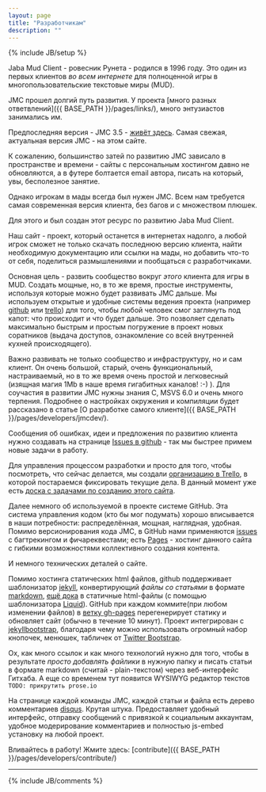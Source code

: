 ```yaml
---
layout: page
title: "Разработчикам"
description: ""
---
```

{% include JB/setup %}


Jaba Mud Client - ровесник Рунета - родился в 1996 году. Это один из первых клиентов _во всем интернете_ для полноценной игры в многопользовательские текстовые миры (MUD).

JMC прошел долгий путь развития. У проекта [много разных ответвлений]({{ BASE_PATH }}/pages/links/), много энтузиастов занимались им.

Предпоследняя версия - JMC 3.5 - [живёт здесь](http://jmc.kharkov.org/).
Самая свежая, актуальная версия JMC - на этом сайте.

К сожалению, большинство затей по развитию JMC зависало в пространстве и времени - сайты с персональным хостингом давно не обновляются, а в футере болтается email автора, писать на который, увы, бесполезное занятие.

Однако игрокам в мады всегда был нужен JMC. Всем нам требуется самая современная версия клиента, без багов и с множеством плюшек.

Для этого и был создан этот ресурс по развитию Jaba Mud Client.

Наш сайт - проект, который останется в интернетах надолго, а любой игрок сможет не только скачать последнюю версию клиента, найти необходимую документацию или ссылки на мады, но добавить что-то от себя, поделиться размышлениями и пообщаться с разработчиками.

Основная цель - развить сообщество вокруг _этого_ клиента для игры в MUD. Создать мощные, но, в то же время, простые инструменты, используя которые можно будет развивать JMC дальше.
Мы используем открытые и удобные системы ведения проекта (например [github](https://github.com/nerevar/jmc) или [trello](https://trello.com/b/U9Oh6tdx/jmc-doc)) для того, чтобы любой человек смог заглянуть под капот: что происходит и что будет дальше.
Это позволяет сделать максимально быстрым и простым погружение в проект новых соратников (выдача доступов, ознакомление со всей внутренней кухней происходящего).

Важно развивать не только сообщество и инфраструктуру, но и сам клиент. 
Он очень большой, старый, очень функциональный, настраиваемый, но в то же время очень простой и легковесный (изящная магия 1Mb в наше время гигабитных каналов! :-) ).
Для соучастия в развитии JMC нужны знания C, MSVS 6.0 и очень много терпения. Подробнее о настройках окружения и компиляции будет рассказано в статье [О разработке самого клиенте]({{ BASE_PATH }}/pages/developers/jmcdev/).

Сообщения об ошибках, идеи и предложения по развитию клиента нужно создавать на странице [Issues в github](https://github.com/nerevar/jmc/issues?state=open) - так мы быстрее примем новые задачи в работу.

Для управления процессом разработки и просто для того, чтобы посмотреть, что сейчас делается, мы создали [организацию в Trello](https://trello.com/jmcdev/), в которой постараемся фиксировать текущие дела. В данный момент уже есть [доска c задачами по созданию этого сайта](https://trello.com/b/U9Oh6tdx/jmc-doc).

Далее немного об используемой в проекте системе GitHub. Эта система управления кодом (кто бы мог подумать) хорошо вписывается в наши потребности: распределённая, мощная, наглядная, удобная. 
Помимо версионирования кода JMC, в GitHub нами применяются [issues](https://github.com/nerevar/jmc/issues?state=open) с багтрекингом и фичареквестами; есть [Pages](https://github.com/nerevar/jmc/tree/gh-pages) - хостинг данного сайта с гибкими возможностями коллективного создания контента.

И немного технических деталей о сайте. 

Помимо хостинга статических html файлов, github поддерживает шаблонизатор [jekyll](http://jekyllrb.com/), конвертирующий _файлы со статьями_ в формате [markdown](https://github.com/adam-p/markdown-here/wiki/Markdown-Cheatsheet), [ещё дока](http://stackoverflow.com/editing-help)
в статичные html-файлы (с помощью шаблонизатора [Liquid](https://github.com/shopify/liquid/wiki/liquid-for-designers)). GitHub при каждом коммите(при любом изменении файлов) в [ветку gh-pages](https://github.com/nerevar/jmc/tree/gh-pages) перегенерирует статику и обновляет сайт (обычно в течение 10 минут). Проект интегрирован с [jekyllbootstrap](http://jekyllbootstrap.com/), благодаря чему можно использовать огромный набор кнопочек, менюшек, табличек от [Twitter Bootstrap](http://getbootstrap.com/2.3.2/components.html).

Ох, как много ссылок и как много технологий нужно для того, чтобы в результате _просто добавлять файлики_ в нужную папку и писать статьи в формате markdown (считай - plain-текстом) через веб-интерфейс Гитхаба. А еще со временем тут появится WYSIWYG редактор текстов `TODO: прикрутить prose.io`

На странице каждой команды JMC, каждой статьи и файла есть дерево комментариев [disqus](https://disqus.com/websites/). Крутая штука. Предоставляет удобный интерфейс, отправку сообщений с привязкой к социальным аккаунтам, удобное модерирование комментариев и полностью js-embed установку на любой проект.

Вливайтесь в работу! Жмите здесь: [contribute]({{ BASE_PATH }}/pages/developers/contribute/)


---

{% include JB/comments %}
